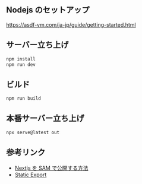 ## Nodejs のセットアップ

https://asdf-vm.com/ja-jp/guide/getting-started.html

## サーバー立ち上げ

```bash
npm install
npm run dev
```

## ビルド

```bash
npm run build
```

## 本番サーバー立ち上げ

```bash
npx serve@latest out
```

## 参考リンク

- [Nextjs を SAM で公開する方法](https://github.com/awslabs/aws-lambda-web-adapter/tree/main/examples/nextjs)
- [Static Export](https://nextjs.org/docs/pages/building-your-application/deploying/static-exports)
